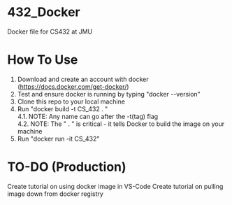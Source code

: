 # 432_Docker
Docker file for CS432 at JMU

# How To Use
1. Download and create an account with docker (https://docs.docker.com/get-docker/)
2. Test and ensure docker is running by typing "docker --version"
3. Clone this repo to your local machine
4. Run "docker build -t CS_432 . " <br />
4.1. NOTE: Any name can go after the -t(tag) flag <br />
4.2. NOTE: The " . " is critical - it tells Docker to build the image on your machine <br />
5. Run "docker run -it CS_432"

# TO-DO (Production)
Create tutorial on using docker image in VS-Code
Create tutorial on pulling image down from docker registry
